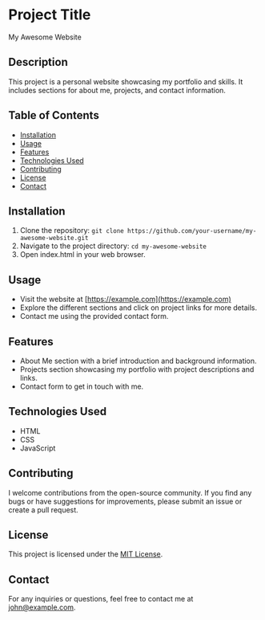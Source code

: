 # Project Title
My Awesome Website

## Description
This project is a personal website showcasing my portfolio and skills. It includes sections for about me, projects, and contact information.

## Table of Contents
- [Installation](#installation)
- [Usage](#usage)
- [Features](#features)
- [Technologies Used](#technologies-used)
- [Contributing](#contributing)
- [License](#license)
- [Contact](#contact)

## Installation

1. Clone the repository: `git clone https://github.com/your-username/my-awesome-website.git`
2. Navigate to the project directory: `cd my-awesome-website`
3. Open index.html in your web browser.

## Usage

- Visit the website at [https://example.com](https://example.com)
- Explore the different sections and click on project links for more details.
- Contact me using the provided contact form.

## Features

- About Me section with a brief introduction and background information.
- Projects section showcasing my portfolio with project descriptions and links.
- Contact form to get in touch with me.

## Technologies Used

- HTML
- CSS
- JavaScript

## Contributing

I welcome contributions from the open-source community. If you find any bugs or have suggestions for improvements, please submit an issue or create a pull request.

## License

This project is licensed under the [MIT License](LICENSE).

## Contact

For any inquiries or questions, feel free to contact me at john@example.com.

